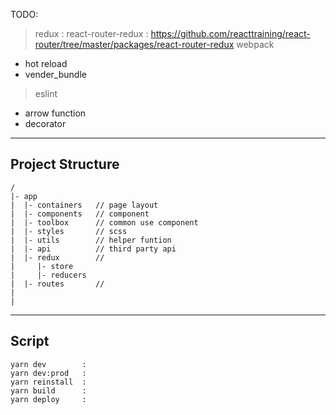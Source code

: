 
TODO:
> redux : 
> react-router-redux : https://github.com/reacttraining/react-router/tree/master/packages/react-router-redux
> webpack
  - hot reload
  - vender_bundle
> eslint
  - arrow function
  - decorator
---

## Project Structure
```
/
|- app
|  |- containers   // page layout
|  |- components   // component
|  |- toolbox      // common use component
|  |- styles       // scss
|  |- utils        // helper funtion
|  |- api          // third party api
|  |- redux        // 
|     |- store
|     |- reducers
|  |- routes       // 
|
|
```

---

## Script
```
yarn dev        : 
yarn dev:prod   : 
yarn reinstall  : 
yarn build      : 
yarn deploy     : 
```